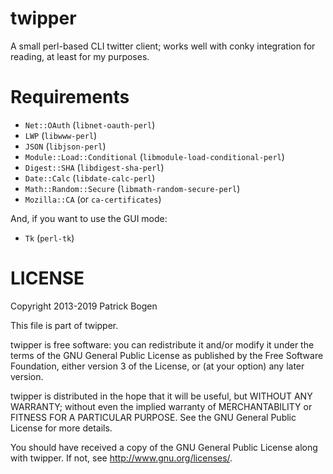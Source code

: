 twipper
=======

A small perl-based CLI twitter client; works well with conky integration for reading, at least for my purposes.

Requirements
=======

* `Net::OAuth` (`libnet-oauth-perl`)
* `LWP` (`libwww-perl`)
* `JSON` (`libjson-perl`)
* `Module::Load::Conditional` (`libmodule-load-conditional-perl`)
* `Digest::SHA` (`libdigest-sha-perl`)
* `Date::Calc` (`libdate-calc-perl`)
* `Math::Random::Secure` (`libmath-random-secure-perl`)
* `Mozilla::CA` (or `ca-certificates`)

And, if you want to use the GUI mode:

* `Tk` (`perl-tk`)

LICENSE
=======
Copyright 2013-2019 Patrick Bogen

This file is part of twipper.

twipper is free software: you can redistribute it and/or modify
it under the terms of the GNU General Public License as published by
the Free Software Foundation, either version 3 of the License, or
(at your option) any later version.

twipper is distributed in the hope that it will be useful,
but WITHOUT ANY WARRANTY; without even the implied warranty of
MERCHANTABILITY or FITNESS FOR A PARTICULAR PURPOSE.  See the
GNU General Public License for more details.

You should have received a copy of the GNU General Public License
along with twipper.  If not, see <http://www.gnu.org/licenses/>.
